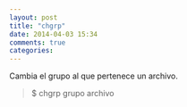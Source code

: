 ```yaml
---
layout: post
title: "chgrp"
date: 2014-04-03 15:34
comments: true
categories: 
---
```

Cambia el grupo al que pertenece un archivo.

>$ chgrp grupo archivo

